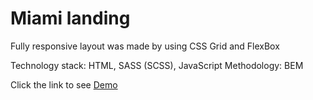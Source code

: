# Miami landing
Fully responsive layout was made by using CSS Grid and FlexBox

Technology stack: HTML, SASS (SCSS), JavaScript Methodology: BEM

Click the link to see [Demo](https://vladgusakovskiy.github.io/miami-landing/)
